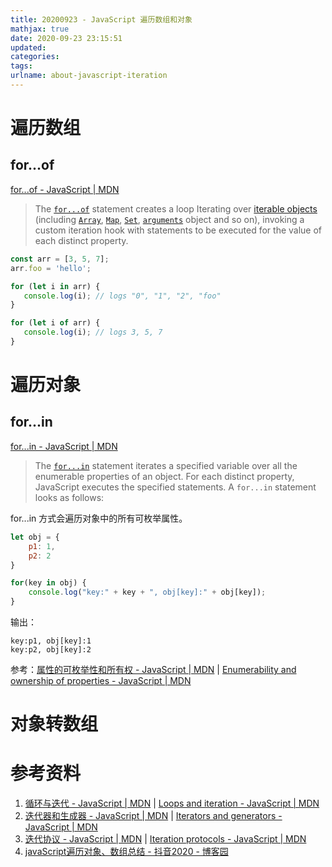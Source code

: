 ```yaml
---
title: 20200923 - JavaScript 遍历数组和对象
mathjax: true
date: 2020-09-23 23:15:51
updated:
categories:
tags:
urlname: about-javascript-iteration
---
```




<!-- more -->



# 遍历数组

## for...of

[for...of - JavaScript | MDN](https://developer.mozilla.org/en-US/docs/Web/JavaScript/Reference/Statements/for...of)

> The [`for...of`](https://developer.mozilla.org/en-US/docs/Web/JavaScript/Reference/statements/for...of) statement creates a loop Iterating over [iterable objects](https://developer.mozilla.org/en-US/docs/Web/JavaScript/Guide/iterable) (including [`Array`](https://developer.mozilla.org/en-US/docs/Web/JavaScript/Reference/Global_Objects/Array), [`Map`](https://developer.mozilla.org/en-US/docs/Web/JavaScript/Reference/Global_Objects/Map), [`Set`](https://developer.mozilla.org/en-US/docs/Web/JavaScript/Reference/Global_Objects/Set), [`arguments`](https://developer.mozilla.org/en-US/docs/Web/JavaScript/Reference/functions/arguments) object and so on), invoking a custom iteration hook with statements to be executed for the value of each distinct property.



```js
const arr = [3, 5, 7];
arr.foo = 'hello';

for (let i in arr) {
   console.log(i); // logs "0", "1", "2", "foo"
}

for (let i of arr) {
   console.log(i); // logs 3, 5, 7
}
```





# 遍历对象

## for...in

[for...in - JavaScript | MDN](https://developer.mozilla.org/en-US/docs/Web/JavaScript/Reference/Statements/for...in)

> The [`for...in`](https://developer.mozilla.org/en-US/docs/Web/JavaScript/Reference/statements/for...in) statement iterates a specified variable over all the enumerable properties of an object. For each distinct property, JavaScript executes the specified statements. A `for...in` statement looks as follows:

for...in 方式会遍历对象中的所有可枚举属性。

```js
let obj = {
    p1: 1,
    p2: 2
}

for(key in obj) {
    console.log("key:" + key + ", obj[key]:" + obj[key]);
}
```

输出：

```
key:p1, obj[key]:1
key:p2, obj[key]:2
```



参考：[属性的可枚举性和所有权 - JavaScript | MDN](https://developer.mozilla.org/zh-CN/docs/Web/JavaScript/Enumerability_and_ownership_of_properties) | [Enumerability and ownership of properties - JavaScript | MDN](https://developer.mozilla.org/en-US/docs/Web/JavaScript/Enumerability_and_ownership_of_properties)



# 对象转数组



# 参考资料

1. [循环与迭代 - JavaScript | MDN](https://developer.mozilla.org/zh-CN/docs/Web/JavaScript/Guide/Loops_and_iteration) | [Loops and iteration - JavaScript | MDN](https://developer.mozilla.org/en-US/docs/Web/JavaScript/Guide/Loops_and_iteration)
2. [迭代器和生成器 - JavaScript | MDN](https://developer.mozilla.org/zh-CN/docs/Web/JavaScript/Guide/Iterators_and_Generators) | [Iterators and generators - JavaScript | MDN](https://developer.mozilla.org/en-US/docs/Web/JavaScript/Guide/Iterators_and_Generators)
3. [迭代协议 - JavaScript | MDN](https://developer.mozilla.org/zh-CN/docs/Web/JavaScript/Reference/Iteration_protocols) | [Iteration protocols - JavaScript | MDN](https://developer.mozilla.org/en-US/docs/Web/JavaScript/Reference/Iteration_protocols)
4. [javaScript遍历对象、数组总结 - 抖音2020 - 博客园](https://www.cnblogs.com/chenyablog/p/6477866.html)
